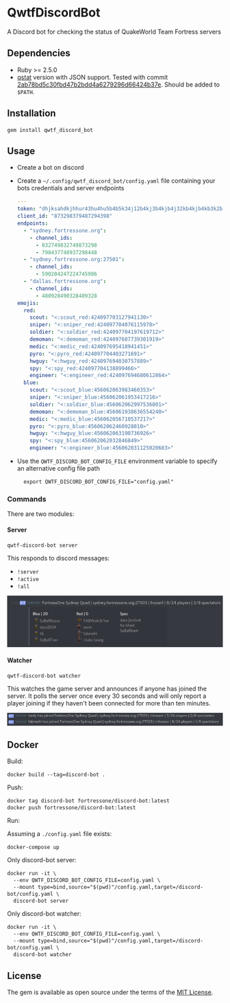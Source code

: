 # QwtfDiscordBot

A Discord bot for checking the status of QuakeWorld Team Fortress servers


## Dependencies

  - Ruby >= 2.5.0
  - [qstat](https://github.com/multiplay/qstat) version with JSON support.  Tested with commit [2ab78bd5c30fbd47b2bdd4a6279296d66424b37e](https://github.com/multiplay/qstat/tree/2ab78bd5c30fbd47b2bdd4a6279296d66424b37e). Should be added to `$PATH`.


## Installation

    gem install qwtf_discord_bot


## Usage

- Create a bot on discord
- Create a `~/.config/qwtf_discord_bot/config.yaml` file containing your bots
  credentials and server endpoints

    ```yaml
    ---
    token: "dhjksahdkjhhur43hu4hu5b4b5k34j12b4kj3b4kjb4j32kb4kjb4kb3k2b"
    client_id: "873298379487294398"
    endpoints:
      - "sydney.fortressone.org":
        - channel_ids:
          - 832749832749873298
          - 798437748937298448
      - "sydney.fortressone.org:27501":
        - channel_ids:
          - 590204247224745986
      - "dallas.fortressone.org":
        - channel_ids:
          - 480928490328409328
    emojis:
      red:
        scout: "<:scout_red:424097703127941130>"
        sniper: "<:sniper_red:424097704076115978>"
        soldier: "<:soldier_red:424097704197619712>"
        demoman: "<:demoman_red:424097687739301919>"
        medic: "<:medic_red:424097695418941451>"
        pyro: "<:pyro_red:424097704403271691>"
        hwguy: "<:hwguy_red:424097694030757889>"
        spy: "<:spy_red:424097704138899466>"
        engineer: "<:engineer_red:424097694680612864>"
      blue:
        scout: "<:scout_blue:456062063983460353>"
        sniper: "<:sniper_blue:456062061953417216>"
        soldier: "<:soldier_blue:456062062997536801>"
        demoman: "<:demoman_blue:456061938636554240>"
        medic: "<:medic_blue:456062056710537217>"
        pyro: "<:pyro_blue:456062062460928010>"
        hwguy: "<:hwguy_blue:456062063190736926>"
        spy: "<:spy_blue:456062062032846849>"
        engineer: "<:engineer_blue:456062031125020683>"
    ```

- Use  the `QWTF_DISCORD_BOT_CONFIG_FILE` environment variable to specify an
  alternative config file path

        export QWTF_DISCORD_BOT_CONFIG_FILE="config.yaml"


### Commands

There are two modules:


#### Server

    qwtf-discord-bot server

This responds to discord messages:
  - `!server`
  - `!active`
  - `!all`

![screenshot of bot responding to !server command](server_screenshot.png)


#### Watcher

    qwtf-discord-bot watcher

This watches the game server and announces if anyone has joined the server. It
polls the server once every 30 seconds and will only report a player joining if
they haven't been connected for more than ten minutes.

![screenshot of bot reporting player joining server](watcher_screenshot.png)


## Docker

Build:

    docker build --tag=discord-bot .


Push:

    docker tag discord-bot fortressone/discord-bot:latest
    docker push fortressone/discord-bot:latest


Run:

Assuming a `./config.yaml` file exists:

    docker-compose up


Only discord-bot server:

    docker run -it \
      --env QWTF_DISCORD_BOT_CONFIG_FILE=config.yaml \
      --mount type=bind,source="$(pwd)"/config.yaml,target=/discord-bot/config.yaml \
      discord-bot server


Only discord-bot watcher:

    docker run -it \
      --env QWTF_DISCORD_BOT_CONFIG_FILE=config.yaml \
      --mount type=bind,source="$(pwd)"/config.yaml,target=/discord-bot/config.yaml \
      discord-bot watcher


## License

The gem is available as open source under the terms of the [MIT License](https://opensource.org/licenses/MIT).
